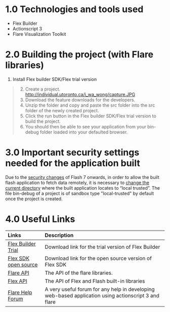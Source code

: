 # 1.0 Technologies and tools used #
  * Flex Builder
  * Actionscript 3
  * Flare Visualization Toolkit

# 2.0 Building the project (with Flare libraries) #

  1. Install Flex builder SDK/Flex trial version
> 2. Create a project.
http://individual.utoronto.ca/i_wa_wong/capture.JPG
> 3. Download the feature downloads for the developers.
> 4. Unzip the folder and copy and paste the src folder into the src folder of the newly created project.
> 5. Click the run button in the Flex builder SDK/Flex trial version to build the project.
> 6. You should then be able to see your application from your bin-debug folder loaded into your defaulted browser.

# 3.0 Important security settings needed for the application built #
Due to the [security changes](http://www.adobe.com/devnet/flash/articles/fplayer8_security_print.html) of Flash 7 onwards, in order to allow the built flash application to fetch data remotely, it is necessary to [change the current directory](http://www.macromedia.com/support/documentation/en/flashplayer/help/settings_manager04.html) where the built application locates to “local trusted”. The file bin-debug of a project is of sandbox type "local-trusted" by default once the project is created.

# 4.0 Useful Links #
|Links|Description|
|:----|:----------|
|[Flex Builder Trial](http://www.adobe.com/cfusion/entitlement/index.cfm?e=flex3email)|Download link for the trial version of Flex Builder|
|[Flex SDK open source](http://opensource.adobe.com/wiki/display/flexsdk/Flex+SDK;jsessionid=222F21CF33EEE1FEFA9CCEE0FA24E1BD)|Download link for the open source version of Flex SDK|
|[Flare API](http://flare.prefuse.org/api/)|The API of the flare libraries.|
|[Flex API](http://livedocs.adobe.com/flex/3/langref/index.html)|The API of Flex and Flash built-in libraries|
|[Flare Help Forum](http://sourceforge.net/forum/forum.php?forum_id=757572)|A very useful forum for any help in developing web-based application using actionscript 3 and flare|